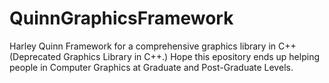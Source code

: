 QuinnGraphicsFramework
======================

Harley Quinn Framework for a comprehensive graphics library in C++ (Deprecated Graphics Library in C++.)
Hope this epository ends up helping people in Computer Graphics at Graduate and Post-Graduate Levels.
